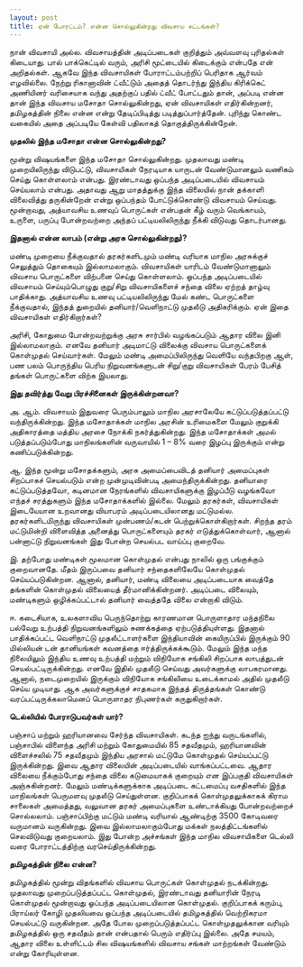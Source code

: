 ```yaml
---
layout: post
title: ஏன் போரட்டம்? என்ன சொல்லுகின்றது விவசாய சட்டங்கள்?
---
```


நான் விவசாயி அல்ல. விவசாயத்தின் அடிப்படைகள் குறித்தும் அவ்வளவு புரிதல்கள் கிடையாது. பால் பாக்கெட்டில் வரும், அரிசி மூட்டையில் கிடைக்கும் என்பதே என் அறிதல்கள். ஆகவே இந்த விவசாயிகள் போராட்டம்பற்றிப் பெரிதாக ஆர்வம் எழவில்லை. நேற்று ரிகானாவின் ட்வீட்டும் அதைத் தொடர்ந்து இந்திய கிரிக்கெட் அணியினர் வரிசையாக வந்து அதற்குப் பதில் ட்வீட் போட்டதும் தான், அப்படி என்ன தான் இந்த விவசாய மசோதா சொல்லுகின்றது, ஏன் விவசாயிகள் எதிர்கின்றனர், தமிழகத்தின் நிலை என்ன என்று தேடிப்பிடித்து படித்துப்பார்த்தேன். புரிந்து கொண்ட வகையில் அதை அப்படியே கேள்வி பதிலாகத் தொகுத்திருக்கின்றேன்.

**முதலில் இந்த மசோதா என்ன சொல்லுகின்றது?**

மூன்று விஷயங்களை இந்த மசோதா சொல்லுகின்றது. முதலாவது மண்டி முறையிலிருந்து விடுபட்டு, விவசாயிகள் நேரடியாக யாருடன் வேண்டுமானலும் வணிகம் செய்து கொள்ளலாம் என்பது. இரண்டாவது ஒப்பந்த அடிப்படையில் விவசாயம் செய்யலாம் என்பது. அதாவது ஆறு மாதத்துக்கு இந்த விலையில் நான் தக்காளி விலைவித்து தருகின்றேன் என்று ஒப்பந்தம் போட்டுக்கொண்டு விவசாயம் செய்வது. மூன்றாவது, அத்யாவசிய உணவுப் பொருட்கள் என்பதன் கீழ் வரும் வெங்காயம், உருளை, பருப்பு போன்றவற்றை அந்தப் பட்டியலிலிருந்து நீக்கி விடுவது தொடர்பானது.

**இதனால் என்ன லாபம் (என்று அரசு சொல்லுகின்றது)?**

மண்டி முறையை நீக்குவதால் தரகர்களிடமும் மண்டி வரியாக மாநில அரசுக்குச் செலுத்தும் தொகையும் இல்லாமலாகும். விவசாயிகள் யாரிடம் வேண்டுமானாலும் விவசாய பொருட்களை விற்பனை செய்து கொள்ளலாம்.
ஒப்பந்த அடிப்படையில் விவசாயம் செய்யும்பொழுது குறு/சிறு விவசாயிகளைச் சந்தை விலை ஏற்றத் தாழ்வு பாதிக்காது.
அத்யாவசிய உணவு பட்டியலிலிருந்து மேல் கண்ட பொருட்களை நீக்குவதால், இந்தத் துறையில் தனியார்/வெளிநாட்டு முதலீடு அதிகரிக்கும்.
ஏன் இதை விவசாயிகள் எதிர்கிறார்கள்?

அரிசி, கோதுமை போன்றவற்றுக்கு அரசு சார்பில் வழங்கப்படும் ஆதார விலை இனி இல்லாமலாகும். எனவே தனியார் அடிமாட்டு விலைக்கு விவசாய பொருட்களைக் கொள்முதல் செய்வார்கள். மேலும் மண்டி அமைப்பிலிருந்து வெளியே வந்தபிறகு ஆள், பண பலம் பொருந்திய பெரிய நிறுவனங்களுடன் சிறு/குறு விவசாயிகள் பேரம் பேசித் தங்கள் பொருட்களை விற்க இயலாது.

**இது தவிர்த்து வேறு பிரச்சினைகள் இருக்கின்றனவா?**

அ. ஆம். விவசாயம் இதுவரை பெரும்பாலும் மாநில அரசாலேயே கட்டுப்படுத்தப்பட்டு வந்திருக்கின்றது. இந்த மசோதாக்கள் மாநில அரசின் உரிமைகளை மேலும் குறுக்கி அதிகாரத்தை மத்திய அரசை நோக்கி நகர்த்துகின்றது. இந்த மசோதாக்கள் அமல் படுத்தப்படும்போது மாநிலங்களின் வருவாயில் 1 – 8% வரை இழப்பு இருக்கும் என்று கணிப்படுக்கின்றது.

ஆ. இந்த மூன்று மசோதக்களும், அரசு அமைப்பைவிடத் தனியார் அமைப்புகள் சிறப்பாகச் செயல்படும் என்ற முன்முடிவின்படி அமைந்திருக்கின்றது. தனியாரை கட்டுப்படுத்தவோ, கடினமான நேரங்களில் விவசாயிகளுக்கு இழப்பீடு வழங்கவோ எந்தச் சரத்துகளும் இந்த மசோதாக்களில் இல்லை. மேலும் தரகர்கள், விவசாயிகள் இடையேயான உறவானது வியாபரம் அடிப்படையிலானது மட்டுமல்ல. தரகர்களிடமிருந்து விவசாயிகள் முன்பணம்/கடன் பெற்றுக்கொள்கிறார்கள். சிறந்த தரம் மட்டுமின்றி விளைவித்த அனைத்து பொருட்களையும் தரகர் எடுத்துக்கொள்வார், ஆனால் பன்னாட்டு நிறுவனங்கள் இது போன்ற செயல்பட வாய்ப்பு குறைவே.

இ. தற்போது மண்டிகள் மூலமான கொள்முதல் என்பது நாலில் ஒரு பங்குக்கும் குறைவானதே. மீதம் இருப்பவை தனியார் சந்தைகளிலேயே கொள்முதல் செய்யப்படுகின்றன. ஆனால், தனியார், மண்டி விலையை அடிப்படையாக வைத்தே தங்களின் கொள்முதல் விலையைத் தீர்மானிக்கின்றனர். அடிப்படை விலையும், மண்டிகளும் ஒழிக்கப்பட்டால் தனியார் வைத்ததே விலை என்றாகி விடும்.

ஈ. கடைசியாக, உலகளாவிய பெருந்தொற்று காரணமான பொருளாதார மந்தநிலை பல்வேறு உற்பத்தி நிறுவனங்களிலும் சுணக்கத்தை ஏற்படுத்தியுள்ளது. இதனால் பாதிக்கப்பட்ட வெளிநாட்டு முதலீட்டாளர்களை இந்தியாவின் கையிருப்பில் இருக்கும் 90 மில்லியன் டன் தானியங்கள் கவனத்தை ஈர்த்திருக்கக்கூடும். மேலும் இந்த மந்த நிலையிலும் இந்திய உணவு உற்பத்தி மற்றும் விநியோக சங்கிலி சிறப்பாக லாபத்துடன் செயல்பட்டிருக்கின்றது. எனவே இதில் முதலீடு செய்வது அவர்களுக்கு லாபகரமானது. ஆனால், நடைமுறையில் இருக்கும் விநியோக சங்கிலியை உடைக்காமல் அதில் முதலீடு செய்ய முடியாது. ஆக அவர்களுக்குச் சாதகமாக இந்தத் திருத்தங்கள் கொண்டு வரப்பட்டிருக்கலாமெனப் பொருளாதர நிபுணர்கள் கருதுகிறார்கள்.

**டெல்லியில் போராடுபவர்கள் யார்?**

பஞ்சாப் மற்றும் ஹரியானவை சேர்ந்த விவசாயிகள். கடந்த ஐந்து வருடங்களில், பஞ்சாபில் விளைந்த அரிசி மற்றும் கோதுமையில் 85 சதவீதமும், ஹரியானவின் விளைச்சலில் 75 சதவீதமும் இந்திய அரசால் மட்டுமே கொள்முதல் செய்யப்பட்டு இருக்கின்றது. இவை ஆதார விலையின் அடிப்படையில் வாங்கப்பட்டவை. ஆதார விலையை நீக்கும்போது சந்தை விலை கடுமையாகக் குறையும் என இப்பகுதி விவசாயிகள் அஞ்சுகின்றனர். மேலும் மண்டிக்களுக்காக அடிப்படை கட்டமைப்பு வசதிகளில் இந்த மாநிலங்கள் பெருமளவு முதலீடு செய்துள்ளன. குறிப்பாகக் கொள்முதலுக்காகக் கிராம சாலைகள் அமைத்தது, வலுவான தரகர் அமைப்புகளை உண்டாக்கியது போன்றவற்றைச் சொல்லலாம். பஞ்சாப்பிற்கு மட்டும் மண்டி வரியால் ஆண்டிற்கு 3500 கோடிவரை வருமானம் வருகின்றது. இவை இல்லாமலாகும்போது மக்கள் நலத்திட்டங்களில் செலவிடுவது குறையலாம். இது போன்ற அச்சங்கள் இந்த மாநில விவசாயிகளை டெல்லி வரை போராட்டத்திற்கு வரசெய்திருக்கின்றது.

**தமிழகத்தின் நிலை என்ன?**

தமிழகத்தில் மூன்று விதங்களில் விவசாய பொருட்கள் கொள்முதல் நடக்கின்றது. முதலாவது முறைப்படுத்தப்பட்ட கொள்முதல், இரண்டாவது தனியாரின் நேரடி கொள்முதல் மூன்றாவது ஓப்பந்த அடிப்படையிலான கொள்முதல். குறிப்பாகக் கரும்பு, பிராய்லர் கோழி முதலியவை ஒப்பந்த அடிப்படையில் தமிழகத்தில் வெற்றிகரமா செயல்பட்டு வருகின்றன. அதே போல முறைப்படுத்தப்பட்ட கொள்முதலுக்கான வரியும் தமிழகத்தில் ஒரு சதவீதம் தான் என்பதால் பெரும் எதிர்ப்பு இல்லை. அதே சமயம், ஆதார விலை உள்ளிட்டம் சில விஷயங்களில் விவசாய சங்கள் மாற்றங்கள் வேண்டும் என்று கோரியுள்ளன.
